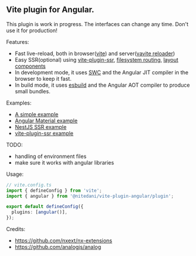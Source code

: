 Vite plugin for Angular.
---

This plugin is work in progress. The interfaces can change any time. Don't use it for production!

Features:
- Fast live-reload, both in browser([vite](https://vitejs.dev/)) and server([vavite reloader](https://github.com/cyco130/vavite))
- Easy SSR(optional) using [vite-plugin-ssr](https://vite-plugin-ssr.com/), [filesystem routing](https://vite-plugin-ssr.com/filesystem-routing), [layout components](https://vite-plugin-ssr.com/layouts)
- In development mode, it uses [SWC](https://swc.rs/) and the Angular JIT compiler in the browser to keep it fast.
- In build mode, it uses [esbuild](https://esbuild.github.io/) and the Angular AOT compiler to produce small bundles.

Examples:
- [A simple example](./examples/simple/)
- [Angular Material example](./examples/material/)
- [NestJS SSR example](./examples/universal/)
- [vite-plugin-ssr example](./examples/vps/)



TODO:
- handling of environment files
- make sure it works with angular libraries

Usage:

```typescript
// vite.config.ts
import { defineConfig } from 'vite';
import { angular } from '@nitedani/vite-plugin-angular/plugin';

export default defineConfig({
  plugins: [angular()],
});


```

Credits:
- https://github.com/nxext/nx-extensions
- https://github.com/analogjs/analog